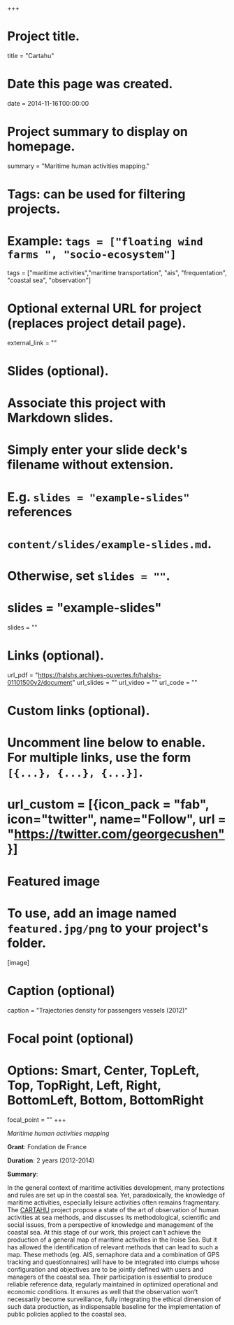 +++
# Project title.
title = "Cartahu"

# Date this page was created.
date = 2014-11-16T00:00:00

# Project summary to display on homepage.
summary = "Maritime human activities mapping."

# Tags: can be used for filtering projects.
# Example: `tags = ["floating wind farms ", "socio-ecosystem"]`
tags = ["maritime activities","maritime transportation", "ais", "frequentation", "coastal sea", "observation"]

# Optional external URL for project (replaces project detail page).
external_link = ""

# Slides (optional).
#   Associate this project with Markdown slides.
#   Simply enter your slide deck's filename without extension.
#   E.g. `slides = "example-slides"` references 
#   `content/slides/example-slides.md`.
#   Otherwise, set `slides = ""`.
# slides = "example-slides"
 slides = ""

# Links (optional).
url_pdf = "https://halshs.archives-ouvertes.fr/halshs-01101500v2/document"
url_slides = ""
url_video = ""
url_code = ""

# Custom links (optional).
#   Uncomment line below to enable. For multiple links, use the form `[{...}, {...}, {...}]`.
# url_custom = [{icon_pack = "fab", icon="twitter", name="Follow", url = "https://twitter.com/georgecushen"}]

# Featured image
# To use, add an image named `featured.jpg/png` to your project's folder. 
[image]
  # Caption (optional)
  caption = "Trajectories density for passengers vessels (2012)"
  
  # Focal point (optional)
  # Options: Smart, Center, TopLeft, Top, TopRight, Left, Right, BottomLeft, Bottom, BottomRight
  focal_point = ""
+++


_Maritime human activities mapping_


__Grant__: Fondation de France 

__Duration__: 2 years (2012-2014)

__Summary__: 

In the general context of maritime activities development, many protections and rules are set up in the coastal sea. Yet, paradoxically, the knowledge of maritime activities, especially leisure activities often remains fragmentary. The [CARTAHU](https://www-iuem.univ-brest.fr/pops/projects/CARTAHU) project propose a state of the art of observation of human activities at sea methods, and discusses its methodological, scientific and social issues, from a perspective of knowledge and management of the coastal sea.
At this stage of our work, this project can’t achieve the production of a general map of maritime activities in the Iroise Sea. But it has allowed the identification of relevant methods that can lead to such a map. These methods (eg. AIS, semaphore data and a combination of GPS tracking and questionnaires) will have to be integrated into clumps whose configuration and objectives are to be jointly defined with users and managers of the coastal sea. Their participation is essential to produce reliable reference data, regularly maintained in optimized operational and economic conditions. It ensures as well that the observation won’t necessarily become surveillance, fully integrating the ethical dimension of such data production, as indispensable baseline for the implementation of public policies applied to the coastal sea.
